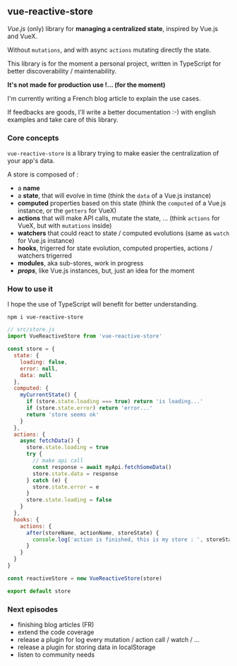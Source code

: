 ## vue-reactive-store

*Vue.js* (only) library for **managing a centralized state**, inspired by Vue.js and VueX.

Without `mutations`, and with async `actions` mutating directly the state.

This library is for the moment a personal project, written in TypeScript
for better discoverability / maintenability.

**It's not made for production use !... (for the moment)**

I'm currently writing a French blog article to explain the use cases.

If feedbacks are goods, I'll write a better documentation :-)
with english examples and take care of this library.

### Core concepts

`vue-reactive-store` is a library trying to make easier
the centralization of your app's data.

A store is composed of :
* a **name**
* a **state**, that will evolve in time (think the `data` of a Vue.js instance)
* **computed** properties based on this state (think the `computed` of a Vue.js instance, or the `getters` for VueX)
* **actions** that will make API calls, mutate the state, ... (think `actions` for VueX, but with `mutations` inside)
* **watchers** that could react to state / computed evolutions (same as `watch` for Vue.js instance)
* **hooks**, trigerred for state evolution, computed properties, actions / watchers trigerred
* **modules**, aka sub-stores, work in progress
* ***props***, like Vue.js instances, but, just an idea for the moment

### How to use it

I hope the use of TypeScript will benefit for better understanding.

```
npm i vue-reactive-store
```

```js
// src/store.js
import VueReactiveStore from 'vue-reactive-store'

const store = {
  state: {
    loading: false,
    error: null,
    data: null
  },
  computed: {
    myCurrentState() {
      if (store.state.loading === true) return 'is loading...'
      if (store.state.error) return 'error...'
      return 'store seems ok'
    }
  },
  actions: {
    async fetchData() {
      store.state.loading = true
      try {
        // make api call
        const response = await myApi.fetchSomeData()
        store.state.data = response
      } catch (e) {
        store.state.error = e
      }
      store.state.loading = false
    }
  },
  hooks: {
    actions: {
      after(storeName, actionName, storeState) {
        console.log('action is finished, this is my store : ', storeState)
      }
    }
  }
}

const reactiveStore = new VueReactiveStore(store)

export default store

```

### Next episodes

* finishing blog articles (FR)
* extend the code coverage
* release a plugin for log every mutation / action call / watch / ...
* release a plugin for storing data in localStorage
* listen to community needs
